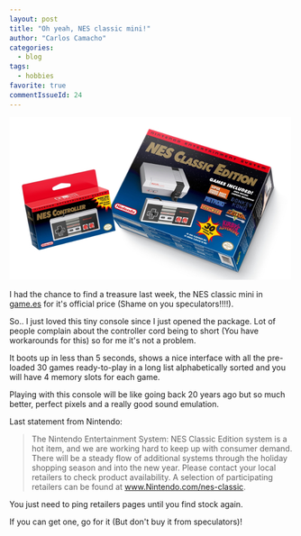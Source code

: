 ```yaml
---
layout: post
title: "Oh yeah, NES classic mini!"
author: "Carlos Camacho"
categories:
  - blog
tags:
  - hobbies
favorite: true
commentIssueId: 24
---
```


![](/static/nes-mini-classic-2016-nintendo.jpg)


I had the chance to find a treasure last week, the NES classic mini in
[game.es](https://www.game.es/nintendo-classic-mini-nes-electronica-129248)
for it's official price (Shame on you speculators!!!!).

So.. I just loved this tiny console since I just opened the package.
Lot of people complain about the controller cord being to short
(You have workarounds for this) so for me it's not a problem.

It boots up in less than 5 seconds, shows a nice interface with
all the pre-loaded 30 games ready-to-play in a long list alphabetically
sorted and you will have 4 memory slots for each game.

Playing with this console will be like going back 20 years ago
but so much better, perfect pixels and a really good sound emulation.

Last statement from Nintendo:

> The Nintendo Entertainment System:
> NES Classic Edition system is a hot item,
> and we are working hard to keep up with consumer demand.
> There will be a steady flow of additional systems through the holiday
> shopping season and into the new year. Please contact your local
> retailers to check product availability. A selection of participating
> retailers can be found at www.Nintendo.com/nes-classic.

You just need to ping retailers pages until you find stock again.

If you can get one, go for it (But don't buy it from speculators)!
